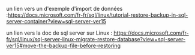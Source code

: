 un lien vers un d'exemple d'import de données :https://docs.microsoft.com/fr-fr/sql/linux/tutorial-restore-backup-in-sql-server-container?view=sql-server-ver15

un lien vers la doc de sql server sur Linux : https://docs.microsoft.com/fr-fr/sql/linux/sql-server-linux-migrate-restore-database?view=sql-server-ver15#move-the-backup-file-before-restoring